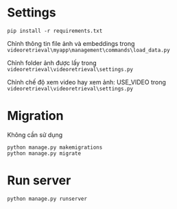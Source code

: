 # Settings
    pip install -r requirements.txt

Chỉnh thông tin file ảnh và embeddings trong `videoretrieval\myapp\management\commands\load_data.py`

Chỉnh folder ảnh được lấy trong `videoretrieval\videoretrieval\settings.py`

Chỉnh chế độ xem video hay xem ảnh: USE_VIDEO trong `videoretrieval\videoretrieval\settings.py`


<!-- chcp 1252 -->

# Migration
Không cần sử dụng

    python manage.py makemigrations
    python manage.py migrate

# Run server
    python manage.py runserver
